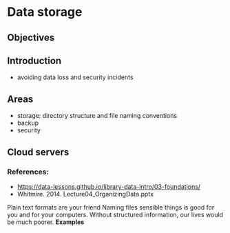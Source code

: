 # Data storage
## Objectives

## Introduction
- avoiding data loss and security incidents

## Areas
- storage: directory structure and file naming conventions
- backup
- security




## Cloud servers

### References:
- https://data-lessons.github.io/library-data-intro/03-foundations/
- Whitmire. 2014. Lecture04_OrganizingData.pptx

Plain text formats are your friend
Naming files sensible things is good for you and for your computers. Without structured information, our lives would be much poorer. **Examples**